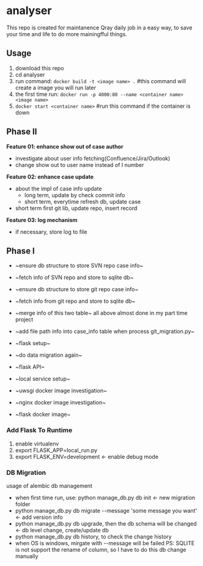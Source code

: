 # analyser
This repo is created for maintanence Qray daily job in a easy way, to save your time and life to do more mainingfful things.

## Usage
1. download this repo
2. cd analyser
3. run command: `docker build -t <image name> .`  #this command will create a image you will run later
4. the first time run: `docker run -p 4000:80 --name <container name> <image name>`
5. `docker start <container name>` #run this command if the container is down

## Phase II
**Feature 01: enhance show out of case author**
+ investigate about user info fetching(Confluence/Jira/Outlook)
+ change show out to user name instead of I number

**Feature 02: enhance case update**
+ about the impl of case info update
  - long term, update by check commit info
  - short term, everytime refresh db, update case
+ short term first
  git lib, update repo, insert record
  
**Feature 03: log mechanism**
+ if necessary, store log to file

## Phase I
+ ~ensure db structure to store SVN repo case info~
+ ~fetch info of SVN repo and store to sqlite db~
+ ~ensure db structure to store git repo case info~
+ ~fetch info from git repo and store to sqlite db~
+ ~merge info of this two table~
all above almost done in my part time project
+ ~add file path info into case_info table when process git_migration.py~

+ ~flask setup~
+ ~do data migration again~
+ ~flask API~
+ ~local service setup~
+ ~uwsgi docker image investigation~
+ ~nginx docker image investigation~
+ ~flask docker image~

### Add Flask To Runtime 
1. enable virtualenv
2. export FLASK_APP=local_run.py
3. export FLASK_ENV=development  <- enable debug mode

### DB Migration
usage of alembic db management
+ when first time run, use: python manage_db.py db init  <- new migration folder
+ python manage_db.py db migrate --message 'some message you want'  <- add version info 
+ python manage_db.py db upgrade, then the db schema will be changed  <- db level change, create/update db
+ python manage_db.py db history, to check the change history
+ when OS is windows, mirgate with --message will be failed
PS: SQLITE is not support the rename of column, so I have to do this db change manually

